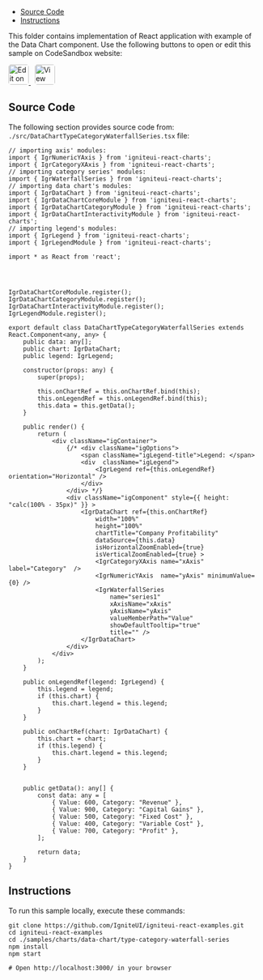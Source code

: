 <!-- WARNING Do not change this file because it wil be auto re-generated from template file: -->
<!-- https://github.com/IgniteUI/igniteui-react-examples/tree/master/sample-template-files/ReadMe.md -->

<!-- ## Table of Contents -->
<!-- - [Sample Preview](#Sample-Preview) -->
- [Source Code](#Source-Code)
- [Instructions](#Instructions)

This folder contains implementation of React application with example of the Data Chart component. Use the following buttons to open or edit this sample on CodeSandbox website:

<!-- [Data Chart](https://infragistics.com/Reactsite/components/data-chart.html) -->

<html lang="en" xmlns="http://www.w3.org/1999/xhtml">
    <body>
        <a target="_blank" href="https://codesandbox.io/s/github/IgniteUI/igniteui-react-examples/tree/master/samples/charts/data-chart/type-category-waterfall-series?fontsize=14&hidenavigation=1&theme=dark&view=preview&file=/src/DataChartTypeCategoryWaterfallSeries.tsx" rel="noopener noreferrer">
            <img height="40px" style="border-radius: 0.3rem" alt="Edit on CodeSandbox" src="https://static.infragistics.com/xplatform/images/sandbox/edit.png"/>
        </a>
        <!-- <a target="_blank"
href="https://codesandbox.io/s/github/IgniteUI/igniteui-react-examples/tree/master/samples/maps/geo-map/binding-csv-points?fontsize=14&hidenavigation=1&theme=dark&view=preview">
            <img alt="Edit Sample" src="https://codesandbox.io/static/img/play-codesandbox.svg"/>
        </a> -->
        <a target="_blank" style="margin-left: 0.5rem"
href="https://codesandbox.io/embed/github/IgniteUI/igniteui-react-examples/tree/master/samples/charts/data-chart/type-category-waterfall-series?fontsize=14&hidenavigation=1&theme=dark&view=preview&file=/src/DataChartTypeCategoryWaterfallSeries.tsx">
            <img height="40px" style="border-radius: 0.3rem" alt="View on CodeSandbox" src="https://static.infragistics.com/xplatform/images/sandbox/view.png"/>
        </a>
        <!-- <a target="_blank"
href="https://codesandbox.io/embed/github/IgniteUI/igniteui-react-examples/tree/master/samples/maps/geo-map/binding-csv-points?fontsize=14&hidenavigation=1&theme=dark&view=preview">
            <img alt="View on CodeSandbox" src="https://static.infragistics.com/xplatform/images/sandbox/view.png"/>
        </a>
https://codesandbox.io/embed/react-treemap-overview-rtb45
https://codesandbox.io/static/img/play-codesandbox.svg
https://codesandbox.io/embed/react-treemap-overview-rtb45?view=browser -->
    </body>
</html>

<!-- ## Sample Preview -->

<!-- <iframe
  src="https://codesandbox.io/embed/github/IgniteUI/igniteui-react-examples/tree/master/samples/charts/data-chart/type-category-waterfall-series?fontsize=14&hidenavigation=1&theme=dark&view=preview&file=/src/DataChartTypeCategoryWaterfallSeries.tsx"
  style="width:100%; height:400px; border:0; border-radius: 4px; overflow:hidden;"
  allow="accelerometer; ambient-light-sensor; camera; encrypted-media; geolocation; gyroscope; hid; microphone; midi; payment; usb; vr"
  sandbox="allow-forms allow-modals allow-popups allow-presentation allow-same-origin allow-scripts"
></iframe> -->

## Source Code

The following section provides source code from:
`./src/DataChartTypeCategoryWaterfallSeries.tsx` file:

```tsx
// importing axis' modules:
import { IgrNumericYAxis } from 'igniteui-react-charts';
import { IgrCategoryXAxis } from 'igniteui-react-charts';
// importing category series' modules:
import { IgrWaterfallSeries } from 'igniteui-react-charts';
// importing data chart's modules:
import { IgrDataChart } from 'igniteui-react-charts';
import { IgrDataChartCoreModule } from 'igniteui-react-charts';
import { IgrDataChartCategoryModule } from 'igniteui-react-charts';
import { IgrDataChartInteractivityModule } from 'igniteui-react-charts';
// importing legend's modules:
import { IgrLegend } from 'igniteui-react-charts';
import { IgrLegendModule } from 'igniteui-react-charts';

import * as React from 'react';




IgrDataChartCoreModule.register();
IgrDataChartCategoryModule.register();
IgrDataChartInteractivityModule.register();
IgrLegendModule.register();

export default class DataChartTypeCategoryWaterfallSeries extends React.Component<any, any> {
    public data: any[];
    public chart: IgrDataChart;
    public legend: IgrLegend;

    constructor(props: any) {
        super(props);

        this.onChartRef = this.onChartRef.bind(this);
        this.onLegendRef = this.onLegendRef.bind(this);
        this.data = this.getData();
    }

    public render() {
        return (
            <div className="igContainer">
                {/* <div className="igOptions">
                    <span className="igLegend-title">Legend: </span>
                    <div  className="igLegend">
                        <IgrLegend ref={this.onLegendRef} orientation="Horizontal" />
                    </div>
                </div> */}
                <div className="igComponent" style={{ height: "calc(100% - 35px)" }} >
                    <IgrDataChart ref={this.onChartRef}
                        width="100%"
                        height="100%"
                        chartTitle="Company Profitability"
                        dataSource={this.data}
                        isHorizontalZoomEnabled={true}
                        isVerticalZoomEnabled={true} >
                        <IgrCategoryXAxis name="xAxis" label="Category"  />
                        <IgrNumericYAxis  name="yAxis" minimumValue={0} />
                        <IgrWaterfallSeries
                            name="series1"
                            xAxisName="xAxis"
                            yAxisName="yAxis"
                            valueMemberPath="Value"
                            showDefaultTooltip="true"
                            title="" />
                    </IgrDataChart>
                </div>
            </div>
        );
    }

    public onLegendRef(legend: IgrLegend) {
        this.legend = legend;
        if (this.chart) {
            this.chart.legend = this.legend;
        }
    }

    public onChartRef(chart: IgrDataChart) {
        this.chart = chart;
        if (this.legend) {
            this.chart.legend = this.legend;
        }
    }


    public getData(): any[] {
        const data: any = [
            { Value: 600, Category: "Revenue" },
            { Value: 900, Category: "Capital Gains" },
            { Value: 500, Category: "Fixed Cost" },
            { Value: 400, Category: "Variable Cost" },
            { Value: 700, Category: "Profit" },
        ];

        return data;
    }
}

```

## Instructions
To run this sample locally, execute these commands:

```
git clone https://github.com/IgniteUI/igniteui-react-examples.git
cd igniteui-react-examples
cd ./samples/charts/data-chart/type-category-waterfall-series
npm install
npm start

# Open http://localhost:3000/ in your browser
```

